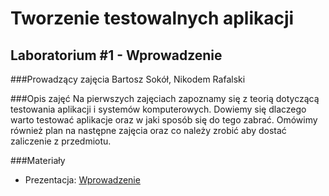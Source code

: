 # Tworzenie testowalnych aplikacji
## Laboratorium #1 - Wprowadzenie

###Prowadzący zajęcia
Bartosz Sokół, Nikodem Rafalski

###Opis zajęć
Na pierwszych zajęciach zapoznamy się z teorią dotyczącą testowania aplikacji i systemów komputerowych.
Dowiemy się dlaczego warto testować aplikacje oraz w jaki sposób się do tego zabrać.
Omówimy również plan na następne zajęcia oraz co należy zrobić aby dostać zaliczenie z przedmiotu.

###Materiały
* Prezentacja: [Wprowadzenie](Wprowadzenie.md)